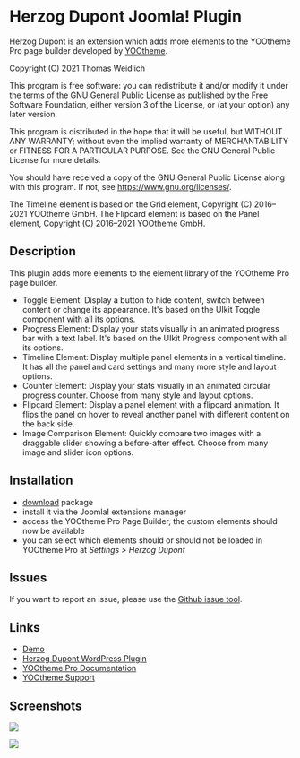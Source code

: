 # Herzog Dupont Joomla! Plugin

Herzog Dupont is an extension which adds more elements to the YOOtheme Pro page builder developed by [YOOtheme](https://yootheme.com).

Copyright (C) 2021 Thomas Weidlich

This program is free software: you can redistribute it and/or modify
it under the terms of the GNU General Public License as published by
the Free Software Foundation, either version 3 of the License, or
(at your option) any later version.

This program is distributed in the hope that it will be useful,
but WITHOUT ANY WARRANTY; without even the implied warranty of
MERCHANTABILITY or FITNESS FOR A PARTICULAR PURPOSE. See the
GNU General Public License for more details.

You should have received a copy of the GNU General Public License
along with this program. If not, see <https://www.gnu.org/licenses/>.

The Timeline element is based on the Grid element, Copyright (C) 2016–2021 YOOtheme GmbH. The Flipcard element is based on the Panel element, Copyright (C) 2016–2021 YOOtheme GmbH.

## Description

This plugin adds more elements to the element library of the YOOtheme Pro page builder.

- Toggle Element: Display a button to hide content, switch between content or change its appearance. It's based on the UIkit Toggle component with all its options.
- Progress Element: Display your stats visually in an animated progress bar with a text label. It's based on the UIkit Progress component with all its options.
- Timeline Element: Display multiple panel elements in a vertical timeline. It has all the panel and card settings and many more style and layout options.
- Counter Element: Display your stats visually in an animated circular progress counter. Choose from many style and layout options.
- Flipcard Element: Display a panel element with a flipcard animation. It flips the panel on hover to reveal another panel with different content on the back side.
- Image Comparison Element: Quickly compare two images with a draggable slider showing a before-after effect. Choose from many image and slider icon options.

## Installation

- [download](https://github.com/forrestkirby/herzogdupont-joomla/archive/main.zip) package
- install it via the Joomla! extensions manager
- access the YOOtheme Pro Page Builder, the custom elements should now be available
- you can select which elements should or should not be loaded in YOOtheme Pro at *Settings > Herzog Dupont*

## Issues

If you want to report an issue, please use the [Github issue tool](https://github.com/forrestkirby/herzogdupont-joomla/issues).

## Links

- [Demo](https://herzog-dupont.de/yootheme-pro-custom-elements)
- [Herzog Dupont WordPress Plugin](https://github.com/forrestkirby/herzogdupont-wordpress)
- [YOOtheme Pro Documentation](https://yootheme.com/support/yootheme-pro/joomla/introduction)
- [YOOtheme Support](https://yootheme.com/support)

## Screenshots

![](https://herzog-dupont.de/images/tutorials/tutorial-herzogdupont-1.jpg)

![](https://herzog-dupont.de/images/tutorials/tutorial-herzogdupont-2.jpg)
